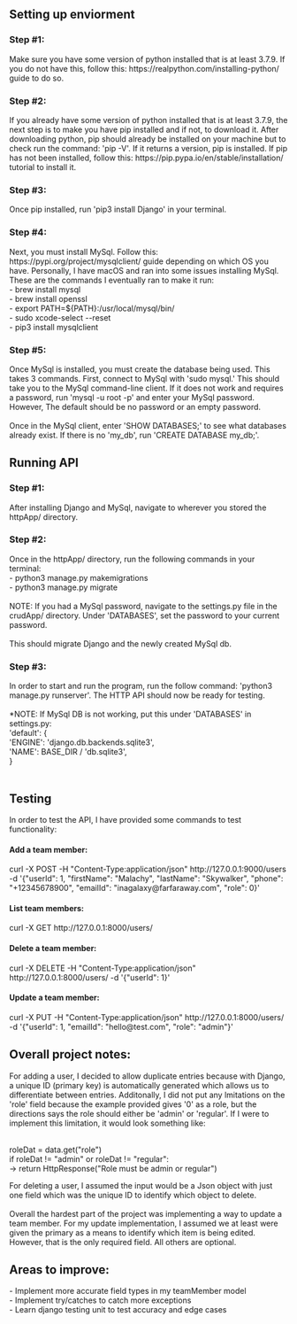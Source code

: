 <h2> Setting up enviorment </h2>
<h3>Step #1:</h3>
Make sure you have some version of python installed that is at least 3.7.9. If you do not have this, follow this: https://realpython.com/installing-python/ guide to do so.

<h3>Step #2:</h3>
If you already have some version of python installed that is at least 3.7.9, the next step is to make you have pip installed and if not, to download it. After downloading python, pip should already be installed on your machine but to check run the command: 'pip -V'. If it returns a version, pip is installed. If pip has not been installed, follow this: https://pip.pypa.io/en/stable/installation/ tutorial to install it.

<h3>Step #3:</h3>
Once pip installed, run 'pip3 install Django' in your terminal.

<h3>Step #4:</h3>
Next, you must install MySql. Follow this: https://pypi.org/project/mysqlclient/ guide depending on which OS you have. Personally, I have macOS and ran into some issues installing MySql. These are the commands I eventually ran to make it run: <br />
- brew install mysql<br />
- brew install openssl<br />
- export PATH=${PATH}:/usr/local/mysql/bin/<br />
- sudo xcode-select --reset<br />
- pip3 install mysqlclient<br />

<h3>Step #5:</h3>
Once MySql is installed, you must create the database being used. This takes 3 commands. First, connect to MySql with 'sudo mysql.' This should take you to the MySql command-line client. If it does not work and requires a password, run 'mysql -u root -p' and enter your MySql password. However, The default should be no  password or an empty password.<br />
<br />
Once in the MySql client, enter 'SHOW DATABASES;' to see what databases already exist. If there is no 'my_db', run 'CREATE DATABASE my_db;'.

<h2> Running API </h2>
<h3>Step #1:</h3>
After installing Django and MySql, navigate to wherever you stored the httpApp/ directory.

<h3>Step #2:</h3>
Once in the httpApp/ directory, run the following commands in your terminal:<br />
- python3 manage.py makemigrations<br />
- python3 manage.py migrate<br />
<br />
NOTE: If you had a MySql password, navigate to the settings.py file in the crudApp/ directory. Under 'DATABASES', set the password to your current password.<br />
<br />
This should migrate Django and the newly created MySql db.

<h3>Step #3:</h3>
In order to start and run the program, run the follow command: 'python3 manage.py runserver'. The HTTP API should now be ready for testing.<br />
<br />
*NOTE: If MySql DB is not working, put this under 'DATABASES' in settings.py:<br />
	'default': {<br />
    	'ENGINE': 'django.db.backends.sqlite3',<br />
    	'NAME': BASE_DIR / 'db.sqlite3',<br />
	}<br />
<br />
<h2> Testing </h2>
In order to test the API, I have provided some commands to test functionality:

<h4>Add a team member: </h4>
curl -X POST -H "Content-Type:application/json" http://127.0.0.1:9000/users -d '{"userId": 1, "firstName": "Malachy", "lastName": "Skywalker", "phone": "+12345678900", "emailId": "inagalaxy@farfaraway.com", "role": 0}'

<h4>List team members:</h4>
curl -X GET http://127.0.0.1:8000/users/

<h4>Delete a team member:</h4>
curl -X DELETE -H "Content-Type:application/json" http://127.0.0.1:8000/users/ -d '{"userId": 1}'

<h4>Update a team member:</h4>
curl -X PUT -H "Content-Type:application/json" http://127.0.0.1:8000/users/ -d '{"userId": 1, "emailId": "hello@test.com", "role": "admin"}'

<h2> Overall project notes: </h2>
For adding a user, I decided to allow duplicate entries because with Django, a unique ID (primary key) is automatically generated which allows us to differentiate between entries. Additonally, I did not put any lmitations on the 'role' field because the example provided gives '0' as a role, but the directions says the role should either be 'admin' or  'regular'. If I were to implement this limitation, it would look something like:<br />
<br />

roleDat = data.get("role")<br />
if roleDat !=  "admin" or roleDat != "regular":<br />
-> return HttpResponse("Role must be admin or regular")<br />

For deleting a user, I assumed the input would be a Json object with just one field which was the unique ID to identify which object to delete.<br />
<br />
Overall the hardest part of the project was implementing a way to update a team member. For my update implementation, I assumed we at least were given the primary as a means to identify which item is being edited. However, that is the only required field. All others are optional.

<h2> Areas to improve: </h2>
- Implement more accurate field types in my teamMember model<br />
- Implement try/catches to catch more exceptions<br />
- Learn django testing unit to test accuracy and edge cases

